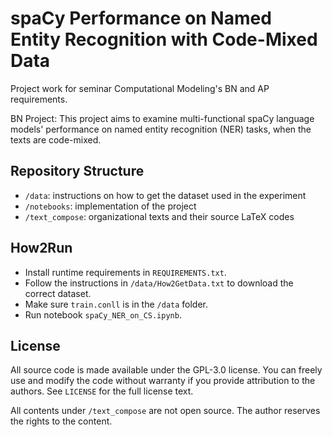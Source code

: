 # spaCy Performance on Named Entity Recognition with Code-Mixed Data

Project work for seminar Computational Modeling's BN and AP requirements.

BN Project: This project aims to examine multi-functional spaCy language models' performance on named entity recognition (NER) tasks, when the texts are code-mixed.

## Repository Structure

- ``/data``: instructions on how to get the dataset used in the experiment
- ``/notebooks``: implementation of the project
- ``/text_compose``: organizational texts and their source LaTeX codes

## How2Run

- Install runtime requirements in ``REQUIREMENTS.txt``.
- Follow the instructions in ``/data/How2GetData.txt`` to download the correct dataset.
- Make sure ``train.conll`` is in the `/data` folder.
- Run notebook `spaCy_NER_on_CS.ipynb`.

## License

All source code is made available under the GPL-3.0 license. You can freely use and modify the code without warranty if you provide attribution to the authors. See ``LICENSE`` for the full license text. 

All contents under ``/text_compose`` are not open source. The author reserves the rights to the content.
